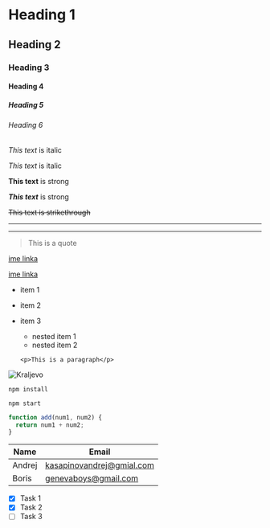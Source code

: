 <!-- Headings -->

# Heading 1

## Heading 2

### Heading 3

#### Heading 4

##### Heading 5

###### Heading 6

<!-- Italics -->

_This text_ is italic

_This text_ is italic

<!-- Strong -->

**This text** is strong

**_This text_** is strong

<!-- strikethrough -->

~~This text is strikethrough~~

<!-- Horisontal Rule -->

---

---

<!-- Blockquote -->

> This is a quote

<!-- Links -->

[ime linka](https://stuck-veskovic.com)

[ime linka](https://stuck-veskovic.com "Stuck Veskovic")

<!-- UL  -->

- item 1
- item 2
- item 3

  - nested item 1
  - nested item 2

  <!-- Inline CODE BLOCK -->

  `<p>This is a paragraph</p>`

<!-- Image -->

![Kraljevo](https://upload.wikimedia.org/wikipedia/commons/thumb/c/c7/Spomenik_na_centralnom_gradskom_trgu_u_Kraljevu.JPG/290px-Spomenik_na_centralnom_gradskom_trgu_u_Kraljevu.JPG)

<!-- GitHub Markdown-->

<!-- Code Blocks -->

```
npm install

npm start
```

```javascript
function add(num1, num2) {
  return num1 + num2;
}
```

<!-- Tables -->

| Name   | Email                     |
| ------ | ------------------------- |
| Andrej | kasapinovandrej@gmial.com |
| Boris  | genevaboys@gmail.com      |

<!-- Task Lists   -->
* [x] Task 1
* [x] Task 2
* [ ] Task 3